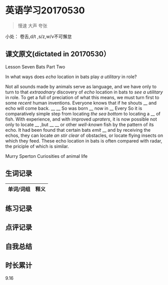 # 英语学习20170530

> 慢速 大声 夸张

小处： 卷舌,d/t ,s/z,w/v不可懈怠

## 课文原文(dictated in 20170530）

Lesson Seven  Bats  Part Two 

In what ways does _echo_ location in bats play _a utilitary_ in role?

Not all sounds made by animals serve as language, and we have only to turn to that _extraodnary_ discovery of _echo_ location in bats to _see_  _a utilitary_ in role.
To get a full of preciation of what this means, we must turn first to some _recent_ human inventions.
Everyone knows that if he shouts __ and echo will come back.
__
__
So was born __ now in __
Every
So it is comparatively simple step from locating _the_ _sea_ _bottom_ to locating a __ of fish. 
With experience, and with improved _upraters_, it is now possible not only to locate __ ,but __ __ or other _well-known_ fish by the pattern of its echo. 
It had been found that certain bats _emit_ __ and by receiving the echos, they can locate _an stir clear_ of obstacles, or locate flying insects on which they feed.
These echo location in bats is often compared with radar, the priciple of which is similar.

Murry Sperton Curiosities of animal life
 



## 生词记录
| 单词/词组 | 释义  |
| :-----| :------|

## 练习记录

## 点评记录

 
## 自我总结

## 时长累计
9.16
